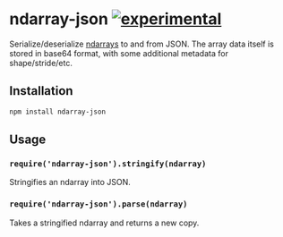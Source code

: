 # ndarray-json [![experimental](https://rawgithub.com/hughsk/stability-badges/master/dist/experimental.svg)](http://github.com/hughsk/stability-badges) #

Serialize/deserialize [ndarrays](http://github.com/mikolalysenko/ndarray) to
and from JSON. The array data itself is stored in base64 format, with some
additional metadata for shape/stride/etc.

## Installation ##

``` bash
npm install ndarray-json
```

## Usage ##

### `require('ndarray-json').stringify(ndarray)` ###

Stringifies an ndarray into JSON.

### `require('ndarray-json').parse(ndarray)` ###

Takes a stringified ndarray and returns a new copy.
